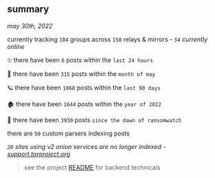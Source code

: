
## summary
_may 30th, 2022_

currently tracking `104` groups across `150` relays & mirrors - _`54` currently online_

⏲ there have been `6` posts within the `last 24 hours`

🦈 there have been `315` posts within the `month of may`

🪐 there have been `1068` posts within the `last 90 days`

🏚 there have been `1644` posts within the `year of 2022`

🦕 there have been `3930` posts `since the dawn of ransomwatch`

there are `50` custom parsers indexing posts

_`20` sites using v2 onion services are no longer indexed - [support.torproject.org](https://support.torproject.org/onionservices/v2-deprecation/)_

> see the project [README](https://github.com/joshhighet/ransomwatch#ransomwatch--) for backend technicals
